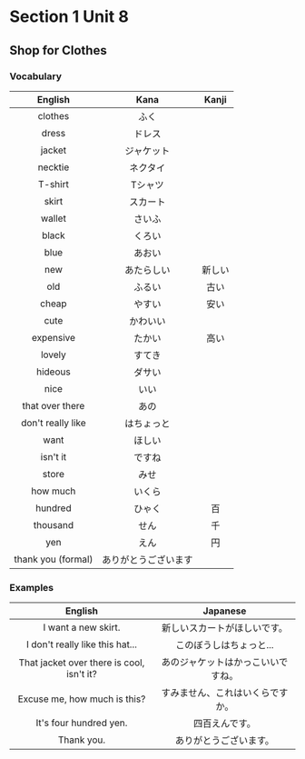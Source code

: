 # Section 1 Unit 8
## Shop for Clothes
### Vocabulary
| English | Kana | Kanji |
|:-------:|:----:|:-----:|
| clothes | ふく | |
| dress | ドレス | |
| jacket | ジャケット | |
| necktie | ネクタイ | |
| T-shirt | Tシャツ | |
| skirt | スカート | |
| wallet | さいふ | |
| black | くろい | |
| blue | あおい | |
| new | あたらしい | 新しい |
| old | ふるい | 古い |
| cheap | やすい | 安い |
| cute | かわいい | |
| expensive | たかい | 高い |
| lovely | すてき | |
| hideous | ダサい | |
| nice | いい | |
| that over there | あの | |
| don't really like | はちょっと | |
| want | ほしい | |
| isn't it | ですね | |
| store | みせ | |
| how much | いくら | |
| hundred | ひゃく | 百 |
| thousand | せん | 千 |
| yen | えん | 円 |
| thank you (formal) | ありがとうございます | |

### Examples
| English | Japanese |
|:-------:|:--------:|
| I want a new skirt. | 新しいスカートがほしいです。 |
| I don't really like this hat... | このぼうしはちょっと... |
| That jacket over there is cool, isn't it? | あのジャケットはかっこいいですね。 |
| Excuse me, how much is this? | すみません、これはいくらですか。 |
| It's four hundred yen. | 四百えんです。 |
| Thank you. | ありがとうございます。 |
